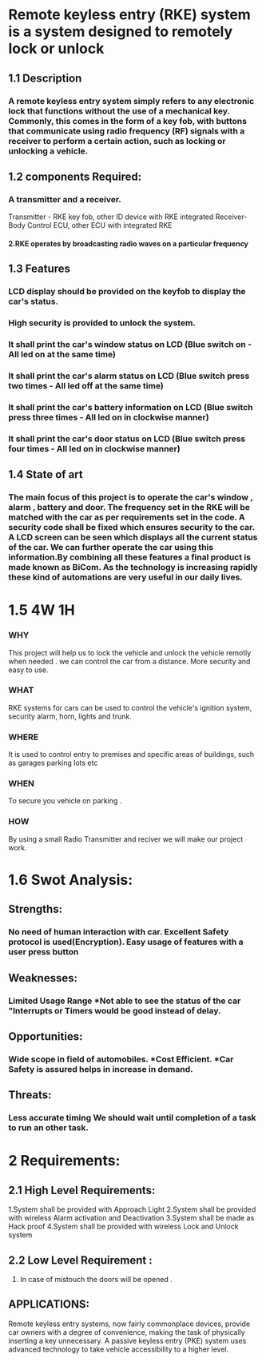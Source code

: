 
# Remote keyless entry (RKE) system is a system designed to remotely lock or unlock
## 1.1 Description
### A remote keyless entry system simply refers to any electronic lock that functions without the use of a mechanical key. Commonly, this comes in the form of a key fob, with buttons that communicate using radio frequency (RF) signals with a receiver to perform a certain action, such as locking or unlocking a vehicle.
## 1.2 components Required:
### A transmitter and a receiver.
Transmitter - RKE key fob, other ID device with RKE integrated Receiver-Body Control ECU, other ECU with integrated RKE
#### 2.RKE operates by broadcasting radio waves on a particular frequency

## 1.3 Features
### LCD display should be provided on the keyfob to display the car's status.
### High security is provided to unlock the system.
### It shall print the car's window status on LCD (Blue switch on - All led on at the same time)
### It shall print the car's alarm status on LCD (Blue switch press two times - All led off at the same time)
### It shall print the car's battery information on LCD (Blue switch press three times - All led on in clockwise manner)
### It shall print the car's door status on LCD (Blue switch press four times - All led on in clockwise manner)

## 1.4 State of art
### The main focus of this project is to operate the car's window , alarm , battery and door. The frequency set in the RKE will be matched with the car as per requirements set in the code. A security code shall be fixed which ensures security to the car. A LCD screen can be seen which displays all the current status of the car. We can further operate the car using this information.By combining all these features a final product is made known as BiCom. As the technology is increasing rapidly these kind of automations are very useful in our daily lives.

# 1.5 4W 1H


### WHY
This project will help us to lock the vehicle and unlock the vehicle remotly when needed .
 we can control the car from a distance. More security and easy to use. 


### WHAT
 RKE systems for cars can be used to control the vehicle's ignition system, security alarm, horn, lights and trunk.


### WHERE
It is used to control entry to premises and specific areas of buildings, such as garages parking lots etc
 
### WHEN

To secure you vehicle on parking .    

### HOW
By using a small Radio Transmitter and reciver we will make our project work.

# 1.6 Swot Analysis:
## Strengths:
### No need of human interaction with car. Excellent Safety protocol is used(Encryption). Easy usage of features with a user press button
## Weaknesses:
### Limited Usage Range *Not able to see the status of the car "Interrupts or Timers would be good instead of delay.
## Opportunities:
### Wide scope in field of automobiles. *Cost Efficient. *Car Safety is assured helps in increase in demand.
## Threats:
### Less accurate timing We should wait until completion of a task to run an other task.

# 2 Requirements:
## 2.1 High Level Requirements:
1.System shall be provided with Approach Light
2.System shall be provided with wireless Alarm activation and Deactivation
3.System shall be made as Hack proof
4.System shall be provided with wireless Lock and Unlock system

## 2.2 Low Level Requirement :
1. In case of mistouch the doors will be opened .

## APPLICATIONS:

Remote keyless entry systems, now fairly commonplace devices, provide car owners with a degree of convenience, making the task of physically inserting a key unnecessary. A passive keyless entry (PKE) system uses advanced technology to take vehicle accessibility to a higher level.

